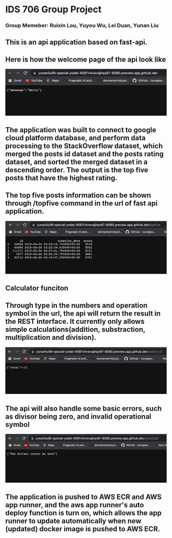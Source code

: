 # IDS 706 Group Project

### Group Memeber: Ruixin Lou, Yuyou Wu, Lei Duan, Yunan Liu

## This is an api application based on fast-api.

## Here is how the welcome page of the api look like
![Alt text](/readme_source/welcome.png)

## The application was built to connect to google cloud platform database, and perform data processing to the StackOverflow dataset, which merged the posts id dataset and the posts rating dataset, and sorted the merged dataset in a descending order. The output is the top five posts that have the highest rating.

## The top five posts information can be shown through /topfive command in the url of fast api application.
![Alt text](/readme_source/topfive.png)

## Calculator funciton

## Through type in the numbers and operation symbol in the url, the api will return the result in the REST interface. It currently only allows simple calculations(addition, substraction, multiplication and division).
![Alt text](/readme_source/substract.png)

## The api will also handle some basic errors, such as divisor being zero, and invalid operational symbol
![Alt text](/readme_source/error.png)

## The application is pushed to AWS ECR and AWS app runner, and the aws app runner's auto deploy function is turn on, which allows the app runner to update automatically when new (updated) docker image is pushed to AWS ECR.
